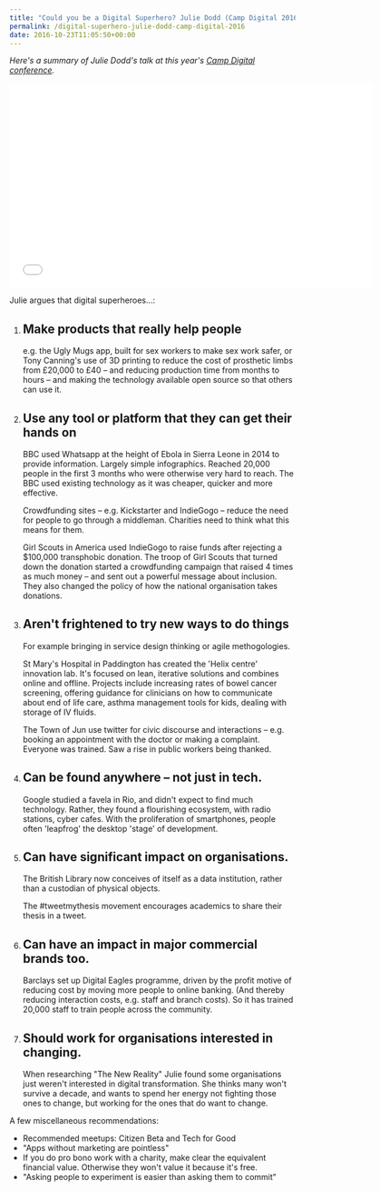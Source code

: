 ```yaml
---
title: "Could you be a Digital Superhero? Julie Dodd (Camp Digital 2016)"
permalink: /digital-superhero-julie-dodd-camp-digital-2016
date: 2016-10-23T11:05:50+00:00
---
```


*Here's a summary of Julie Dodd's talk at this year's [Camp Digital conference](http://campdigital.wearesigma.com/).*

<iframe title="Could you be a Digital Superhero? Julie Dodd (Camp Digital 2016)" width="640" height="360" src="Could%20you%20be%20a%20Digital%20Superhero%20Julie%20Dodd%20(Camp%20Digital%202016)%20%E2%80%93%20Martin%20Lugton_files/nNKUxL9G0qc.htm" frameborder="0" allow="accelerometer; autoplay; encrypted-media; gyroscope; picture-in-picture" allowfullscreen=""></iframe>

Julie argues that digital superheroes…:

1. ## Make products that really help people
   
   e.g. the Ugly Mugs app, built for sex workers to make sex work safer, or Tony Canning's use of 3D printing to reduce the cost of prosthetic limbs from £20,000 to £40 – and reducing production time from months to hours – and making the technology available open source so that others can use it.

2. ## Use any tool or platform that they can get their hands on
   
   BBC used Whatsapp at the height of Ebola in Sierra Leone in 2014 to provide information. Largely simple infographics. Reached 20,000 people in the first 3 months who were otherwise very hard to reach. The BBC used existing technology as it was cheaper, quicker and more effective.
   
   Crowdfunding sites – e.g. Kickstarter and IndieGogo – reduce the need for people to go through a middleman. Charities need to think what this means for them.
   
   Girl Scouts in America used IndieGogo to raise funds after rejecting a $100,000 transphobic donation. The troop of Girl Scouts that turned down the donation started a crowdfunding campaign that raised 4 times as much money – and sent out a powerful message about inclusion. They also changed the policy of how the national organisation takes donations.

3. ## Aren't frightened to try new ways to do things
   
   For example bringing in service design thinking or agile methogologies.
   
   St Mary's Hospital in Paddington has created the 'Helix centre' innovation lab. It's focused on lean, iterative solutions and combines online and offline. Projects include increasing rates of bowel cancer screening, offering guidance for clinicians on how to communicate about end of life care, asthma management tools for kids, dealing with storage of IV fluids.
   
   The Town of Jun use twitter for civic discourse and interactions – e.g. booking an appointment with the doctor or making a complaint. Everyone was trained. Saw a rise in public workers being thanked.

4. ## Can be found anywhere – not just in tech.
   
   Google studied a favela in Rio, and didn't expect to find much technology. Rather, they found a flourishing ecosystem, with radio stations, cyber cafes. With the proliferation of smartphones, people often 'leapfrog' the desktop 'stage' of development.

5. ## Can have significant impact on organisations.
   
   The British Library now conceives of itself as a data institution, rather than a custodian of physical objects.
   
   The #tweetmythesis movement encourages academics to share their thesis in a tweet.

6. ## Can have an impact in major commercial brands too.
   
   Barclays set up Digital Eagles programme, driven by the profit motive of reducing cost by moving more people to online banking. (And thereby reducing interaction costs, e.g. staff and branch costs). So it has trained 20,000 staff to train people across the community.

7. ## Should work for organisations interested in changing.
   
   When researching "The New Reality" Julie found some organisations just weren't interested in digital transformation. She thinks many won't survive a decade, and wants to spend her energy not fighting those ones to change, but working for the ones that do want to change.

A few miscellaneous recommendations:

- Recommended meetups: Citizen Beta and Tech for Good
- "Apps without marketing are pointless"
- If you do pro bono work with a charity, make clear the equivalent financial value. Otherwise they won't value it because it's free.
- "Asking people to experiment is easier than asking them to commit"